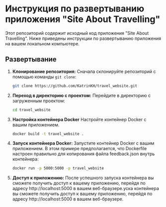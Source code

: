 # Инструкция по развертыванию приложения "Site About Travelling"

Этот репозиторий содержит исходный код приложения "Site About Travelling". Ниже приведены инструкции по развертыванию приложения на вашем локальном компьютере.

## Развертывание

1. **Клонирование репозитория:**
   Сначала склонируйте репозиторий с помощью команды `git clone`:
   ```bash
   git clone https://github.com/KatrinKH/travel_website.git
2. **Переход в директорию с проектом:**
    Перейдите в директорию с загруженным проектом:
    ```bash
    cd travel_website
3. **Настройка контейнера Docker**
    Настройте контейнер Docker с вашим приложением. 
    ```bash
   docker build -t travel_website .
4. **Запуск контейнера Docker:**
    Запустите контейнер Docker с вашим приложением. В этом примере предполагается, что Dockerfile настроен правильно для копирования файла feedback.json внутрь контейнера:
    ```bash
    docker run -p 5000:5000 -p travel_website
5. **Доступ к приложению:**
    После успешного запуска контейнера вы сможете получить доступ к вашему приложению, перейдя по адресу http://localhost:5000 в вашем веб-браузере.уска контейнера вы сможете получить доступ к вашему приложению, перейдя по адресу http://localhost:5000 в вашем веб-браузере.
